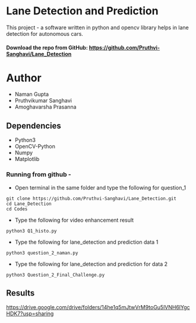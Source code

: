 # Lane Detection and Prediction
This project - a software written in python and opencv library helps in lane detection for autonomous cars.
#### Download the repo from GitHub: https://github.com/Pruthvi-Sanghavi/Lane_Detection
# Author
- Naman Gupta
- Pruthvikumar Sanghavi
- Amoghavarsha Prasanna

## Dependencies

- Python3
- OpenCV-Python
- Numpy
- Matplotlib
### Running from github - 

- Open terminal in the same folder and type the following for question_1
```
git clone https://github.com/Pruthvi-Sanghavi/Lane_Detection.git
cd Lane_Detection
cd Codes
```
- Type the following for video enhancement result
```
python3 Q1_histo.py 
```
- Type the following for lane_detection and prediction data 1
```
python3 question_2_naman.py
```
- Type the following for lane_detection and prediction for data 2
```
python3 Question_2_Final_Challenge.py
```

## Results

https://drive.google.com/drive/folders/14he1q5mJtwVrM9toGu5lVNH6lYgcHDK7?usp=sharing
